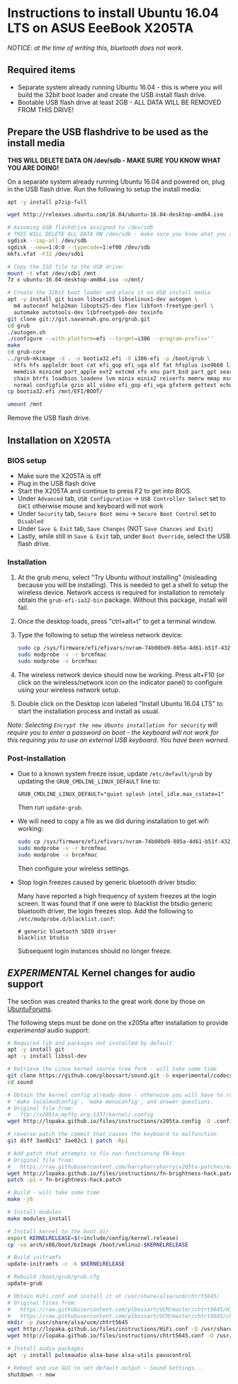 # Instructions to install Ubuntu 16.04 LTS on ASUS EeeBook X205TA

*NOTICE: at the time of writing this, bluetooth does not work.*

## Required items
* Separate system already running Ubuntu 16.04 - this is where you will build the 32bit boot loader and create the USB install flash drive.
* Bootable USB flash drive at least 2GB - ALL DATA WILL BE REMOVED FROM THIS DRIVE!

## Prepare the USB flashdrive to be used as the install media
**THIS WILL DELETE DATA ON /dev/sdb - MAKE SURE YOU KNOW WHAT YOU ARE DOING!**

On a separate system already running Ubuntu 16.04 and powered on, plug in the USB flash drive. Run the following to setup the install media:
```bash
apt -y install p7zip-full

wget http://releases.ubuntu.com/16.04/ubuntu-16.04-desktop-amd64.iso

# Assuming USB flashdrive assigned to /dev/sdb
# THIS WILL DELETE ALL DATA ON /dev/sdb - make sure you know what you are doing!
sgdisk --zap-all /dev/sdb
sgdisk --new=1:0:0 --typecode=1:ef00 /dev/sdb
mkfs.vfat -F32 /dev/sdb1

# Copy the ISO file to the USB drive:
mount -t vfat /dev/sdb1 /mnt
7z x ubuntu-16.04-desktop-amd64.iso -o/mnt/

# Create the 32bit boot loader and place it on USB install media
apt -y install git bison libopts25 libselinux1-dev autogen \
  m4 autoconf help2man libopts25-dev flex libfont-freetype-perl \
  automake autotools-dev libfreetype6-dev texinfo
git clone git://git.savannah.gnu.org/grub.git
cd grub
./autogen.sh
./configure --with-platform=efi --target=i386 --program-prefix=''
make
cd grub-core
../grub-mkimage -d . -o bootia32.efi -O i386-efi -p /boot/grub \
  ntfs hfs appleldr boot cat efi_gop efi_uga elf fat hfsplus iso9660 linux keylayouts \
  memdisk minicmd part_apple ext2 extcmd xfs xnu part_bsd part_gpt search search_fs_file \
  chain btrfs loadbios loadenv lvm minix minix2 reiserfs memrw mmap msdospart scsi loopback \
  normal configfile gzio all_video efi_gop efi_uga gfxterm gettext echo boot chain eval
cp bootia32.efi /mnt/EFI/BOOT/

umount /mnt
```
Remove the USB flash drive.

## Installation on X205TA

### BIOS setup

* Make sure the X205TA is off
* Plug in the USB flash drive
* Start the X205TA and continue to press F2 to get into BIOS.
* Under `Advanced` tab, `USB Configuration` -> `USB Controller Select` set to `EHCI` otherwise mouse and keyboard will not work
* Under `Security` tab, `Secure Boot menu` -> `Secure Boot Control` set to `Disabled`
* Under `Save & Exit` tab, `Save Changes` (NOT `Save Chances and Exit`)
* Lastly, while still in `Save & Exit` tab, under `Boot Override`, select the USB flash drive.

### Installation

1. At the grub menu, select "Try Ubuntu without installing" (misleading because you will be installing). This is needed to get a shell to setup the wireless device. Network access is required for installation to remotely obtain the `grub-efi-ia32-bin` package.  Without this package, install will fail.
2. Once the desktop loads, press "ctrl+alt+t" to get a terminal window.
3. Type the following to setup the wireless network device:

   ```bash
   sudo cp /sys/firmware/efi/efivars/nvram-74b00bd9-805a-4d61-b51f-43268123d113 /lib/firmware/brcm/brcmfmac43340-sdio.txt
   sudo modprobe -v -r brcmfmac
   sudo modprobe -v brcmfmac
   ```

4. The wireless network device should now be working. Press alt+F10 (or click on the wireless/network icon on the indicator panel) to configure using your wireless network setup.
5. Double click on the Desktop icon labeled "Install Ubuntu 16.04 LTS" to start the installation process and install as usual.

*Note: Selecting `Encrypt the new Ubuntu installation for security` will require you to enter a password on boot - the keyboard will not work for this requiring you to use an external USB keyboard. You have been warned.*

### Post-installation

* Due to a known system freeze issue, update `/etc/default/grub` by updating the `GRUB_CMDLINE_LINUX_DEFAULT` line to:

  ```
  GRUB_CMDLINE_LINUX_DEFAULT="quiet splash intel_idle.max_cstate=1"
  ```

  Then run `update-grub`.
* We will need to copy a file as we did during installation to get wifi working:

  ```bash
  sudo cp /sys/firmware/efi/efivars/nvram-74b00bd9-805a-4d61-b51f-43268123d113 /lib/firmware/brcm/brcmfmac43340-sdio.txt
  sudo modprobe -v -r brcmfmac
  sudo modprobe -v brcmfmac
  ```

  Then configure your wireless settings.

* Stop login freezes caused by generic bluetooth driver btsdio:  

  Many have reported a high frequency of system freezes at the login screen. It was found that if one were to blacklist the btsdio generic bluetooth driver, the login freezes stop.  Add the following to `/etc/modprobe.d/blacklist.conf`:

  ```
  # generic bluetooth SDIO driver
  blacklist btsdio
  ```

  Subsequent login instances should no longer freeze.

## *EXPERIMENTAL* Kernel changes for audio support

The section was created thanks to the great work done by those on [UbuntuForums](https://ubuntuforums.org/showthread.php?t=2254322&page=126&p=13592053#post13592053).

The following steps must be done on the x205ta after installation to provide *experimental* audio support:

```bash
# Required lib and packages not installed by default
apt -y install git
apt -y install libssl-dev

# Retrieve the Linux kernel source tree fork - will take some time
git clone https://github.com/plbossart/sound.git -b experimental/codecs
cd sound

# Obtain the kernel config already done - otherwise you will have to run
# 'make localmodconfig', 'make menuconfig', and answer questions.
# Original file from:
#   ftp://x205ta.myftp.org:1337/kernel/.config
wget http://lopaka.github.io/files/instructions/x205ta.config -O .config

# reverse patch the commit that causes the keyboard to malfunction
git diff 3ae02c1^ 3ae02c1 | patch -Rp1

# Add patch that attempts to fix non-functioning FN-keys
# Original file from:
#   https://raw.githubusercontent.com/harryharryharry/x205ta-patches/master/fn-brightness-hack.patch
wget http://lopaka.github.io/files/instructions/fn-brightness-hack.patch
patch -p1 < fn-brightness-hack.patch

# Build - will take some time
make -j6

# Install modules
make modules_install

# Install kernel to the boot dir
export KERNELRELEASE=$(<include/config/kernel.release)
cp -va arch/x86/boot/bzImage /boot/vmlinuz-$KERNELRELEASE

# Build initramfs
update-initramfs -c -k $KERNELRELEASE

# Rebuild /boot/grub/grub.cfg
update-grub

# Obtain HiFi.conf and install it at /usr/share/alsa/ucm/chtrt5645/
# Original files from:
#   https://raw.githubusercontent.com/plbossart/UCM/master/chtrt5645/HiFi.conf
#   https://raw.githubusercontent.com/plbossart/UCM/master/chtrt5645/chtrt5645.conf
mkdir -p /usr/share/alsa/ucm/chtrt5645
wget http://lopaka.github.io/files/instructions/HiFi.conf -O /usr/share/alsa/ucm/chtrt5645/HiFi.conf
wget http://lopaka.github.io/files/instructions/chtrt5645.conf -O /usr/share/alsa/ucm/chtrt5645/chtrt5645.conf

# Install audio packages
apt -y install pulseaudio alsa-base alsa-utils pavucontrol

# Reboot and use GUI to set default output - Sound Settings...
shutdown -r now
```
